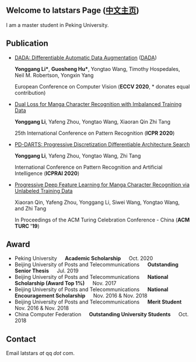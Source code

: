 ## Welcome to latstars Page ([中文主页](https://latstars.github.io/index_zh))

I am a master student in Peking University.


## Publication
- [DADA: Differentiable Automatic Data Augmentation](https://link.springer.com/chapter/10.1007/978-3-030-58542-6_35) ([DADA](https://github.com/VDIGPKU/DADA)) 

	**Yonggang Li\***, **Guosheng Hu\***, Yongtao Wang, Timothy Hospedales, Neil M. Robertson, Yongxin Yang
	
  European Conference on Computer Vision (**ECCV 2020**, * donates equal contribution)

- [Dual Loss for Manga Character Recognition with Imbalanced Training Data](https://ieeexplore.ieee.org/abstract/document/9412282/)

	**Yonggang Li**, Yafeng Zhou, Yongtao Wang, Xiaoran Qin Zhi Tang

  25th International Conference on Pattern Recognition (**ICPR 2020**)

- [PD-DARTS: Progressive Discretization Differentiable Architecture Search](https://link.springer.com/chapter/10.1007/978-3-030-59830-3_26)

	**Yonggang Li**, Yafeng Zhou, Yongtao Wang, Zhi Tang

  International Conference on Pattern Recognition and Artificial Intelligence (**ICPRAI 2020**)
  
- [Progressive Deep Feature Learning for Manga Character Recognition via Unlabeled Training Data](https://dl.acm.org/doi/abs/10.1145/3321408.3322624)

	Xiaoran Qin, Yafeng Zhou, Yonggang Li, Siwei Wang, Yongtao Wang, and Zhi Tang

  In Proceedings of the ACM Turing Celebration Conference - China (**ACM TURC '19**)

## Award
- Peking University    &emsp;    **Academic Scholarship**    &emsp;    Oct. 2020
- Beijing University of Posts and Telecommunications    &emsp;    **Outstanding Senior Thesis**    &emsp;    Jul. 2019 
- Beijing University of Posts and Telecommunications    &emsp;    **National Scholarship (Award Top 1%)**    &emsp;    Nov. 2017 
- Beijing University of Posts and Telecommunications    &emsp;    **National Encouragement Scholarship**    &emsp;    Nov. 2016 & Nov. 2018 
- Beijing University of Posts and Telecommunications    &emsp;    **Merit Student**    &emsp;    Nov. 2016 & Nov. 2018 
- China Computer Federation    &emsp;    **Outstanding University Students**    &emsp;    Oct. 2018 

## Contact
Email latstars  _at_ qq  _dot_ com.

